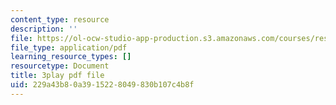 ```yaml
---
content_type: resource
description: ''
file: https://ol-ocw-studio-app-production.s3.amazonaws.com/courses/res-18-009-learn-differential-equations-up-close-with-gilbert-strang-and-cleve-moler-fall-2015/229a43b80a3915228049830b107c4b8f_Q_f1vRLAENA.pdf
file_type: application/pdf
learning_resource_types: []
resourcetype: Document
title: 3play pdf file
uid: 229a43b8-0a39-1522-8049-830b107c4b8f
---
```

